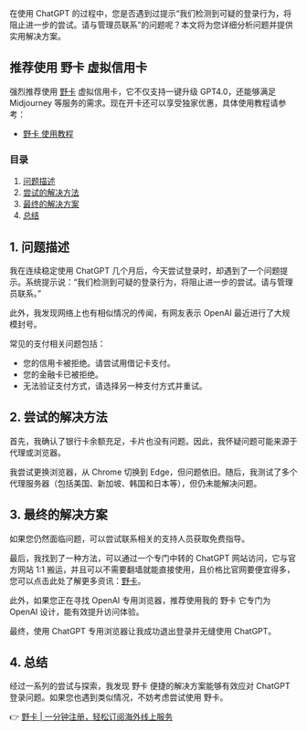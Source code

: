 在使用 ChatGPT 的过程中，您是否遇到过提示“我们检测到可疑的登录行为，将阻止进一步的尝试。请与管理员联系”的问题呢？本文将为您详细分析问题并提供实用解决方案。

## 推荐使用 野卡 虚拟信用卡
强烈推荐使用 [野卡](https://bit.ly/bewildcard) 虚拟信用卡，它不仅支持一键升级 GPT4.0，还能够满足 Midjourney 等服务的需求。现在开卡还可以享受独家优惠，具体使用教程请参考：

- [野卡 使用教程](https://bit.ly/bewildcard)

### 目录
1. [问题描述](#问题描述)
2. [尝试的解决方法](#尝试的解决方法)
3. [最终的解决方案](#最终的解决方案)
4. [总结](#总结)

## 1. 问题描述
我在连续稳定使用 ChatGPT 几个月后，今天尝试登录时，却遇到了一个问题提示。系统提示说：“我们检测到可疑的登录行为，将阻止进一步的尝试。请与管理员联系。”

此外，我发现网络上也有相似情况的传闻，有网友表示 OpenAI 最近进行了大规模封号。

常见的支付相关问题包括：
- 您的信用卡被拒绝。请尝试用借记卡支付。
- 您的金融卡已被拒绝。
- 无法验证支付方式，请选择另一种支付方式并重试。

## 2. 尝试的解决方法
首先，我确认了银行卡余额充足，卡片也没有问题。因此，我怀疑问题可能来源于代理或浏览器。

我尝试更换浏览器，从 Chrome 切换到 Edge，但问题依旧。随后，我测试了多个代理服务器（包括美国、新加坡、韩国和日本等），但仍未能解决问题。

## 3. 最终的解决方案
如果您仍然面临问题，可以尝试联系相关的支持人员获取免费指导。

最后，我找到了一种方法，可以通过一个专门中转的 ChatGPT 网站访问，它与官方网站 1:1 搬运，并且可以不需要翻墙就能直接使用，且价格比官网要便宜得多，您可以点击此处了解更多资讯：[野卡](https://bit.ly/bewildcard)。

此外，如果您正在寻找 OpenAI 专用浏览器，推荐使用我的 野卡 它专门为 OpenAI 设计，能有效提升访问体验。

最终，使用 ChatGPT 专用浏览器让我成功退出登录并无缝使用 ChatGPT。

## 4. 总结
经过一系列的尝试与探索，我发现 野卡 便捷的解决方案能够有效应对 ChatGPT 登录问题。如果您也遇到类似情况，不妨考虑尝试使用 野卡。

👉 [野卡 | 一分钟注册，轻松订阅海外线上服务](https://bit.ly/bewildcard)